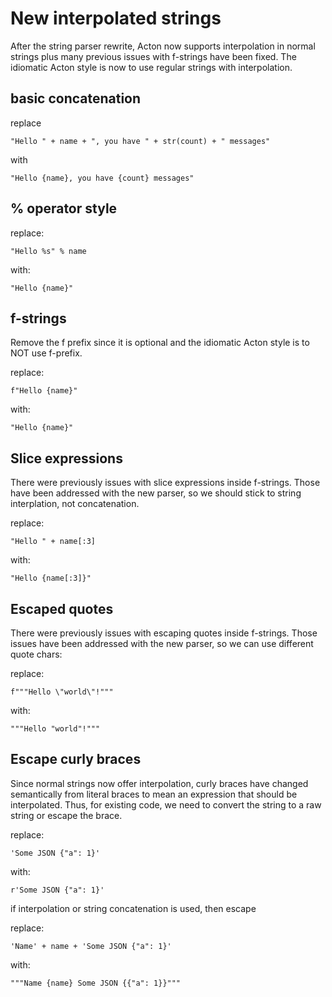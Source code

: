 # New interpolated strings

After the string parser rewrite, Acton now supports interpolation in normal
strings plus many previous issues with f-strings have been fixed. The idiomatic
Acton style is now to use regular strings with interpolation.


## basic concatenation
replace
```acton
"Hello " + name + ", you have " + str(count) + " messages"
```
with
```acton
"Hello {name}, you have {count} messages"
```

## % operator style
replace:
```acton
"Hello %s" % name
```

with:
```acton
"Hello {name}"
```

## f-strings

Remove the f prefix since it is optional and the idiomatic Acton style is to NOT use f-prefix.

replace:
```acton
f"Hello {name}"
```

with:
```acton
"Hello {name}"
```

## Slice expressions

There were previously issues with slice expressions inside f-strings. Those have
been addressed with the new parser, so we should stick to string interplation,
not concatenation.

replace:
```acton
"Hello " + name[:3]
```

with:
```acton
"Hello {name[:3]}"
```


## Escaped quotes

There were previously issues with escaping quotes inside f-strings. Those issues
have been addressed with the new parser, so we can use different quote chars:

replace:
```acton
f"""Hello \"world\"!"""
```

with:
```acton
"""Hello "world"!"""
```

## Escape curly braces

Since normal strings now offer interpolation, curly braces have changed
semantically from literal braces to mean an expression that should be
interpolated. Thus, for existing code, we need to convert the string to a raw
string or escape the brace.

replace:
```acton
'Some JSON {"a": 1}'
```

with:
```acton
r'Some JSON {"a": 1}'
```

if interpolation or string concatenation is used, then escape

replace:
```acton
'Name' + name + 'Some JSON {"a": 1}'
```

with:
```acton
"""Name {name} Some JSON {{"a": 1}}"""
```
